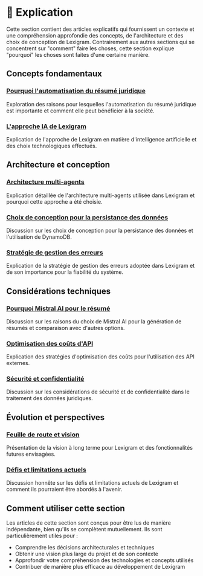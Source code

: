 # 🧠 Explication

Cette section contient des articles explicatifs qui fournissent un contexte et une compréhension approfondie des concepts, de l'architecture et des choix de conception de Lexigram. Contrairement aux autres sections qui se concentrent sur "comment" faire les choses, cette section explique "pourquoi" les choses sont faites d'une certaine manière.

## Concepts fondamentaux

### [Pourquoi l'automatisation du résumé juridique](why-legal-automation.md)
Exploration des raisons pour lesquelles l'automatisation du résumé juridique est importante et comment elle peut bénéficier à la société.

### [L'approche IA de Lexigram](ai-approach.md)
Explication de l'approche de Lexigram en matière d'intelligence artificielle et des choix technologiques effectués.

## Architecture et conception

### [Architecture multi-agents](multi-agent-architecture.md)
Explication détaillée de l'architecture multi-agents utilisée dans Lexigram et pourquoi cette approche a été choisie.

### [Choix de conception pour la persistance des données](data-persistence-design.md)
Discussion sur les choix de conception pour la persistance des données et l'utilisation de DynamoDB.

### [Stratégie de gestion des erreurs](error-handling-strategy.md)
Explication de la stratégie de gestion des erreurs adoptée dans Lexigram et de son importance pour la fiabilité du système.

## Considérations techniques

### [Pourquoi Mistral AI pour le résumé](why-mistral-ai.md)
Discussion sur les raisons du choix de Mistral AI pour la génération de résumés et comparaison avec d'autres options.

### [Optimisation des coûts d'API](api-cost-optimization.md)
Explication des stratégies d'optimisation des coûts pour l'utilisation des API externes.

### [Sécurité et confidentialité](security-privacy.md)
Discussion sur les considérations de sécurité et de confidentialité dans le traitement des données juridiques.

## Évolution et perspectives

### [Feuille de route et vision](roadmap-vision.md)
Présentation de la vision à long terme pour Lexigram et des fonctionnalités futures envisagées.

### [Défis et limitations actuels](challenges-limitations.md)
Discussion honnête sur les défis et limitations actuels de Lexigram et comment ils pourraient être abordés à l'avenir.

## Comment utiliser cette section

Les articles de cette section sont conçus pour être lus de manière indépendante, bien qu'ils se complètent mutuellement. Ils sont particulièrement utiles pour :

- Comprendre les décisions architecturales et techniques
- Obtenir une vision plus large du projet et de son contexte
- Approfondir votre compréhension des technologies et concepts utilisés
- Contribuer de manière plus efficace au développement de Lexigram